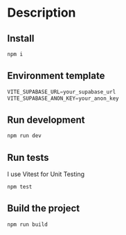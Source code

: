 # Description


## Install

```bash
npm i
```
## Environment template

```python
VITE_SUPABASE_URL=your_supabase_url
VITE_SUPABASE_ANON_KEY=your_anon_key
```
## Run development

```bash
npm run dev
```

## Run tests
I use Vitest for Unit Testing

```bash
npm test
```

## Build the project

```bash
npm run build
```
